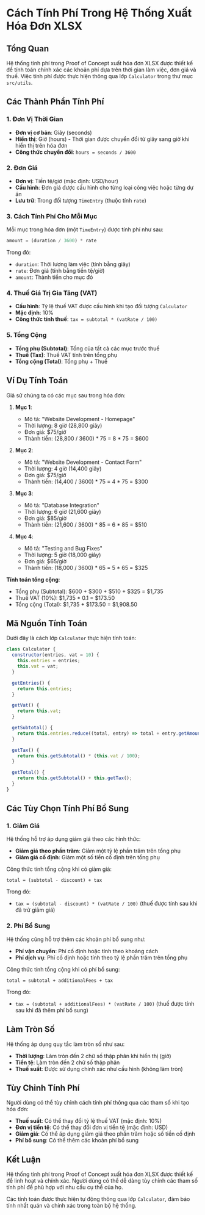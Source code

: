 # Cách Tính Phí Trong Hệ Thống Xuất Hóa Đơn XLSX

## Tổng Quan

Hệ thống tính phí trong Proof of Concept xuất hóa đơn XLSX được thiết kế để tính toán chính xác các khoản phí dựa trên thời gian làm việc, đơn giá và thuế. Việc tính phí được thực hiện thông qua lớp `Calculator` trong thư mục `src/utils`.

## Các Thành Phần Tính Phí

### 1. Đơn Vị Thời Gian

- **Đơn vị cơ bản**: Giây (seconds)
- **Hiển thị**: Giờ (hours) - Thời gian được chuyển đổi từ giây sang giờ khi hiển thị trên hóa đơn
- **Công thức chuyển đổi**: `hours = seconds / 3600`

### 2. Đơn Giá

- **Đơn vị**: Tiền tệ/giờ (mặc định: USD/hour)
- **Cấu hình**: Đơn giá được cấu hình cho từng loại công việc hoặc từng dự án
- **Lưu trữ**: Trong đối tượng `TimeEntry` (thuộc tính `rate`)

### 3. Cách Tính Phí Cho Mỗi Mục

Mỗi mục trong hóa đơn (một `TimeEntry`) được tính phí như sau:

```javascript
amount = (duration / 3600) * rate
```

Trong đó:
- `duration`: Thời lượng làm việc (tính bằng giây)
- `rate`: Đơn giá (tính bằng tiền tệ/giờ)
- `amount`: Thành tiền cho mục đó

### 4. Thuế Giá Trị Gia Tăng (VAT)

- **Cấu hình**: Tỷ lệ thuế VAT được cấu hình khi tạo đối tượng `Calculator`
- **Mặc định**: 10%
- **Công thức tính thuế**: `tax = subtotal * (vatRate / 100)`

### 5. Tổng Cộng

- **Tổng phụ (Subtotal)**: Tổng của tất cả các mục trước thuế
- **Thuế (Tax)**: Thuế VAT tính trên tổng phụ
- **Tổng cộng (Total)**: Tổng phụ + Thuế

## Ví Dụ Tính Toán

Giả sử chúng ta có các mục sau trong hóa đơn:

1. **Mục 1**:
   - Mô tả: "Website Development - Homepage"
   - Thời lượng: 8 giờ (28,800 giây)
   - Đơn giá: $75/giờ
   - Thành tiền: (28,800 / 3600) * 75 = 8 * 75 = $600

2. **Mục 2**:
   - Mô tả: "Website Development - Contact Form"
   - Thời lượng: 4 giờ (14,400 giây)
   - Đơn giá: $75/giờ
   - Thành tiền: (14,400 / 3600) * 75 = 4 * 75 = $300

3. **Mục 3**:
   - Mô tả: "Database Integration"
   - Thời lượng: 6 giờ (21,600 giây)
   - Đơn giá: $85/giờ
   - Thành tiền: (21,600 / 3600) * 85 = 6 * 85 = $510

4. **Mục 4**:
   - Mô tả: "Testing and Bug Fixes"
   - Thời lượng: 5 giờ (18,000 giây)
   - Đơn giá: $65/giờ
   - Thành tiền: (18,000 / 3600) * 65 = 5 * 65 = $325

**Tính toán tổng cộng**:
- Tổng phụ (Subtotal): $600 + $300 + $510 + $325 = $1,735
- Thuế VAT (10%): $1,735 * 0.1 = $173.50
- Tổng cộng (Total): $1,735 + $173.50 = $1,908.50

## Mã Nguồn Tính Toán

Dưới đây là cách lớp `Calculator` thực hiện tính toán:

```javascript
class Calculator {
  constructor(entries, vat = 10) {
    this.entries = entries;
    this.vat = vat;
  }

  getEntries() {
    return this.entries;
  }

  getVat() {
    return this.vat;
  }

  getSubtotal() {
    return this.entries.reduce((total, entry) => total + entry.getAmount(), 0);
  }

  getTax() {
    return this.getSubtotal() * (this.vat / 100);
  }

  getTotal() {
    return this.getSubtotal() + this.getTax();
  }
}
```

## Các Tùy Chọn Tính Phí Bổ Sung

### 1. Giảm Giá

Hệ thống hỗ trợ áp dụng giảm giá theo các hình thức:

- **Giảm giá theo phần trăm**: Giảm một tỷ lệ phần trăm trên tổng phụ
- **Giảm giá cố định**: Giảm một số tiền cố định trên tổng phụ

Công thức tính tổng cộng khi có giảm giá:
```
total = (subtotal - discount) + tax
```

Trong đó:
- `tax = (subtotal - discount) * (vatRate / 100)` (thuế được tính sau khi đã trừ giảm giá)

### 2. Phí Bổ Sung

Hệ thống cũng hỗ trợ thêm các khoản phí bổ sung như:

- **Phí vận chuyển**: Phí cố định hoặc tính theo khoảng cách
- **Phí dịch vụ**: Phí cố định hoặc tính theo tỷ lệ phần trăm trên tổng phụ

Công thức tính tổng cộng khi có phí bổ sung:
```
total = subtotal + additionalFees + tax
```

Trong đó:
- `tax = (subtotal + additionalFees) * (vatRate / 100)` (thuế được tính sau khi đã thêm phí bổ sung)

## Làm Tròn Số

Hệ thống áp dụng quy tắc làm tròn số như sau:

- **Thời lượng**: Làm tròn đến 2 chữ số thập phân khi hiển thị (giờ)
- **Tiền tệ**: Làm tròn đến 2 chữ số thập phân
- **Thuế suất**: Được sử dụng chính xác như cấu hình (không làm tròn)

## Tùy Chỉnh Tính Phí

Người dùng có thể tùy chỉnh cách tính phí thông qua các tham số khi tạo hóa đơn:

- **Thuế suất**: Có thể thay đổi tỷ lệ thuế VAT (mặc định: 10%)
- **Đơn vị tiền tệ**: Có thể thay đổi đơn vị tiền tệ (mặc định: USD)
- **Giảm giá**: Có thể áp dụng giảm giá theo phần trăm hoặc số tiền cố định
- **Phí bổ sung**: Có thể thêm các khoản phí bổ sung

## Kết Luận

Hệ thống tính phí trong Proof of Concept xuất hóa đơn XLSX được thiết kế để linh hoạt và chính xác. Người dùng có thể dễ dàng tùy chỉnh các tham số tính phí để phù hợp với nhu cầu cụ thể của họ.

Các tính toán được thực hiện tự động thông qua lớp `Calculator`, đảm bảo tính nhất quán và chính xác trong toàn bộ hệ thống.
